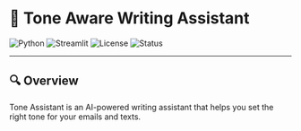 # 🤖 Tone Aware Writing Assistant

![Python](https://img.shields.io/badge/Python-3.10+-blue.svg)
![Streamlit](https://img.shields.io/badge/Streamlit-App-ff4b4b)
![License](https://img.shields.io/badge/License-MIT-green.svg)
![Status](https://img.shields.io/badge/Status-Active-brightgreen)

---
## 🔍 Overview
Tone Assistant is an AI-powered writing assistant that helps you set the right tone for your emails and texts. 

